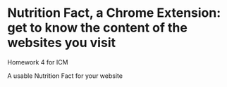 # Nutrition Fact, a Chrome Extension: get to know the content of the websites you visit
Homework 4 for ICM

A usable Nutrition Fact for your website
